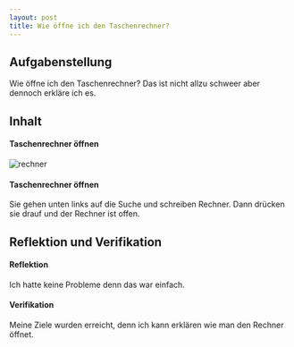 ```yaml
---
layout: post
title: Wie öffne ich den Taschenrechner?
---
```


## Aufgabenstellung

Wie öffne ich den Taschenrechner? Das ist nicht allzu schweer aber dennoch erkläre ich es.

## Inhalt

#### Taschenrechner öffnen

![rechner](https://i.imgur.com/l8eKyqh.png)

#### Taschenrechner öffnen

Sie gehen unten links auf die Suche und schreiben Rechner. Dann drücken sie drauf und der Rechner ist offen.


## Reflektion und Verifikation

#### Reflektion

Ich hatte keine Probleme denn das war einfach.

#### Verifikation

Meine Ziele wurden erreicht, denn ich kann erklären wie man den Rechner öffnet.

